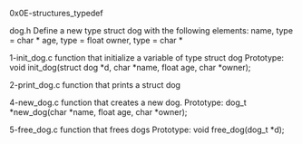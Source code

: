 0x0E-structures_typedef

dog.h
Define a new type struct dog with the following elements:
name, type = char *
age, type = float
owner, type = char *

1-init_dog.c
function that initialize a variable of type struct dog
Prototype: void init_dog(struct dog *d, char *name, float age, char *owner);

2-print_dog.c
function that prints a struct dog

4-new_dog.c
function that creates a new dog.
Prototype: dog_t *new_dog(char *name, float age, char *owner);

5-free_dog.c
function that frees dogs
Prototype: void free_dog(dog_t *d);
